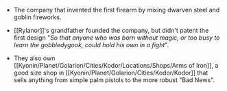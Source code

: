 - The company that invented the first firearm by mixing dwarven steel and goblin fireworks. 
- [[Rylanor]]'s grandfather founded the company, but didn't patent the first design "*So that anyone who was born without magic, or too busy to learn the gobbledygook, could hold his own in a fight*".

- They also own [[Kyonin/Planet/Golarion/Cities/Kodor/Locations/Shops/Arms of Iron]], a good size shop in [[Kyonin/Planet/Golarion/Cities/Kodor/Kodor]] that sells anything from simple palm pistols to the more robust "Bad News". 